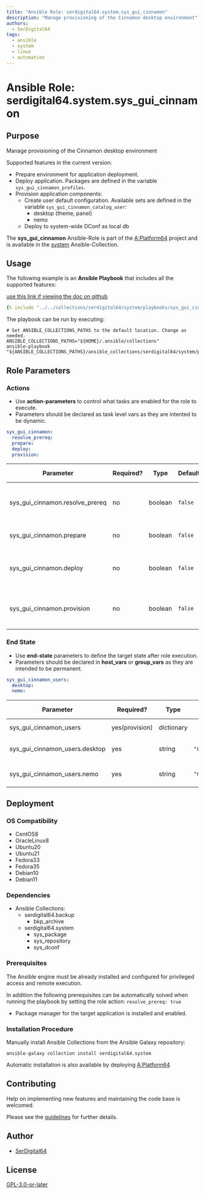 ```yaml
---
title: "Ansible Role: serdigital64.system.sys_gui_cinnamon"
description: "Manage provisioning of the Cinnamon desktop environment"
authors:
  - SerDigital64
tags:
  - ansible
  - system
  - linux
  - automation
---
```


# Ansible Role: serdigital64.system.sys_gui_cinnamon

## Purpose

Manage provisioning of the Cinnamon desktop environment

Supported features in the current version:

- Prepare environment for application deployment.
- Deploy application. Packages are defined in the variable `sys_gui_cinnamon_profiles`.
- Provision application components:
  - Create user default configuration. Available sets are defined in the variable `sys_gui_cinnamon_catalog_user`:
    - desktop (theme, panel)
    - nemo
  - Deploy to system-wide DConf as local db

The **sys_gui_cinnamon** Ansible-Role is part of the [A:Platform64](https://github.com/serdigital64/aplatform64) project and is available in the [system](https://aplatform64.readthedocs.io/en/latest/collections/system) Ansible-Collection.

## Usage

The following example is an **Ansible Playbook** that includes all the supported features:

[use this link if viewing the doc on github](https://github.com/aplatform64/system/blob/main/playbooks/sys_gui_cinnamon.yml)

```yaml
{% include "../../collections/serdigital64/system/playbooks/sys_gui_cinnamon.yml" %}
```

The playbook can be run by executing:

```shell
# Set ANSIBLE_COLLECTIONS_PATHS to the default location. Change as needed.
ANSIBLE_COLLECTIONS_PATHS="${HOME}/.ansible/collections"
ansible-playbook "${ANSIBLE_COLLECTIONS_PATHS}/ansible_collections/serdigital64/system/playbooks/sys_gui_cinnamon.yml"
```

## Role Parameters

### Actions

- Use **action-parameters** to control what tasks are enabled for the role to execute.
- Parameters should be declared as task level vars as they are intented to be dynamic.

```yaml
sys_gui_cinnamon:
  resolve_prereq:
  prepare:
  deploy:
  provision:
```

| Parameter                       | Required? | Type    | Default | Purpose / Value                               |
| ------------------------------- | --------- | ------- | ------- | --------------------------------------------- |
| sys_gui_cinnamon.resolve_prereq | no        | boolean | `false` | Enable automatic resolution of prequisites    |
| sys_gui_cinnamon.prepare        | no        | boolean | `false` | Enable environment preparation                |
| sys_gui_cinnamon.deploy         | no        | boolean | `false` | Enable installation of application packages   |
| sys_gui_cinnamon.provision      | no        | boolean | `false` | Enable provisioning of application components |

### End State

- Use **end-state** parameters to define the target state after role execution.
- Parameters should be declared in **host_vars** or **group_vars** as they are intended to be permanent.

```yaml
sys_gui_cinnamon_users:
  desktop:
  nemo:
```

| Parameter                      | Required?      | Type       | Default                     | Purpose / Value             |
| ------------------------------ | -------------- | ---------- | --------------------------- | --------------------------- |
| sys_gui_cinnamon_users         | yes(provision) | dictionary |                             | Define user options         |
| sys_gui_cinnamon_users.desktop | yes            | string     | `"desktop_adapta_nokto_v1"` | Desktop configuration set   |
| sys_gui_cinnamon_users.nemo    | yes            | string     | `"nemo_v1"`                 | Nemo configuration set name |

## Deployment

### OS Compatibility

- CentOS8
- OracleLinux8
- Ubuntu20
- Ubuntu21
- Fedora33
- Fedora35
- Debian10
- Debian11

### Dependencies

- Ansible Collections:
  - serdigital64.backup
    - bkp_archive
  - serdigital64.system
    - sys_package
    - sys_repository
    - sys_dconf

### Prerequisites

The Ansible engine must be already installed and configured for privileged access and remote execution.

In addition the following prerequisites can be automatically solved when running the playbook by setting the role action: `resolve_prereq: true`

- Package manager for the target application is installed and enabled.

### Installation Procedure

Manually install Ansible Collections from the Ansible Galaxy repository:

```shell
ansible-galaxy collection install serdigital64.system
```

Automatic installation is also available by deploying [A:Platform64](https://aplatform64.readthedocs.io/en/latest/#deployment)

## Contributing

Help on implementing new features and maintaining the code base is welcomed.

Please see the [guidelines](https://aplatform64.readthedocs.io/en/latest/contributing/CONTRIBUTING) for further details.

## Author

- [SerDigital64](https://serdigital64.github.io/)

## License

[GPL-3.0-or-later](https://www.gnu.org/licenses/gpl-3.0.txt)
